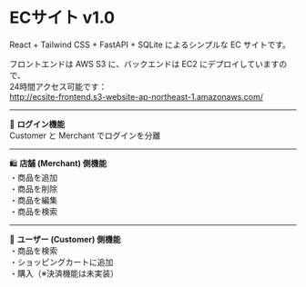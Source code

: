 # ECサイト v1.0

React + Tailwind CSS + FastAPI + SQLite によるシンプルな EC サイトです。

フロントエンドは AWS S3 に、バックエンドは EC2 にデプロイしていますので、  
24時間アクセス可能です：  
http://ecsite-frontend.s3-website-ap-northeast-1.amazonaws.com/

---

🔐 **ログイン機能**  
Customer と Merchant でログインを分離

---

🛍️ **店舗 (Merchant) 側機能**  
・商品を追加  
・商品を削除  
・商品を編集  
・商品を検索  

---

👤 **ユーザー (Customer) 側機能**  
・商品を検索  
・ショッピングカートに追加  
・購入（※決済機能は未実装）


